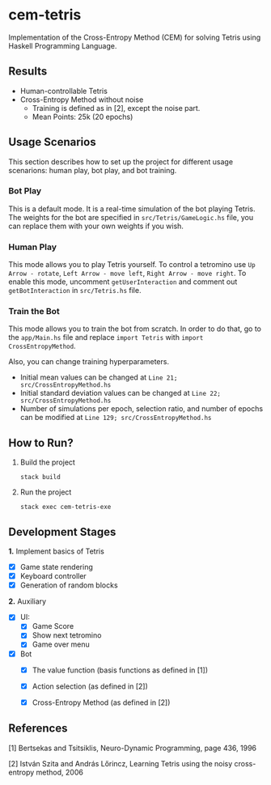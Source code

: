 # cem-tetris

Implementation of the Cross-Entropy Method (CEM) for solving Tetris using Haskell Programming Language.

## Results

- Human-controllable Tetris
- Cross-Entropy Method without noise
    - Training is defined as in [2], except the noise part.
    - Mean Points: 25k (20 epochs)

## Usage Scenarios
This section describes how to set up the project for different usage scenarions: human play, bot play, and bot training.

### Bot Play
This is a default mode. It is a real-time simulation of the bot playing Tetris. The weights for the bot are specified in ```src/Tetris/GameLogic.hs``` file, you can replace them with your own weights if you wish.

### Human Play
This mode allows you to play Tetris yourself. To control a tetromino use ```Up Arrow - rotate```, ```Left Arrow - move left```, ```Right Arrow - move right```. To enable this mode, uncomment ```getUserInteraction``` and comment out ```getBotInteraction``` in ```src/Tetris.hs``` file.

### Train the Bot
This mode allows you to train the bot from scratch. In order to do that, go to the ```app/Main.hs``` file and replace ```import Tetris``` with ```import CrossEntropyMethod```.

Also, you can change training hyperparameters.
- Initial mean values can be changed at ```Line 21; src/CrossEntropyMethod.hs```
- Initial standard deviation values can be changed at ``Line 22; src/CrossEntropyMethod.hs``
- Number of simulations per epoch, selection ratio, and number of epochs can be modified at ```Line 129; src/CrossEntropyMethod.hs```

## How to Run?

1. Build the project
    ```
    stack build
    ```
2. Run the project
    ```
    stack exec cem-tetris-exe
    ```

## Development Stages

**1.** Implement basics of Tetris
- [X] Game state rendering
- [X] Keyboard controller
- [X] Generation of random blocks

**2.** Auxiliary
- [X] UI:
  - [X] Game Score
  - [X] Show next tetromino
  - [X] Game over menu
- [X] Bot
  - [X] The value function (basis functions as defined in [1])
  - [X] Action selection (as defined in [2])
  - [X] Cross-Entropy Method (as defined in [2])
  
  
## References
[1] Bertsekas and Tsitsiklis, Neuro-Dynamic Programming, page 436, 1996

[2] István Szita and András Lőrincz, Learning Tetris using the noisy cross-entropy method, 2006
